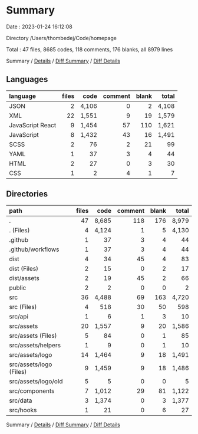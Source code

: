 # Summary

Date : 2023-01-24 16:12:08

Directory /Users/thombedej/Code/homepage

Total : 47 files,  8685 codes, 118 comments, 176 blanks, all 8979 lines

Summary / [Details](details.md) / [Diff Summary](diff.md) / [Diff Details](diff-details.md)

## Languages
| language | files | code | comment | blank | total |
| :--- | ---: | ---: | ---: | ---: | ---: |
| JSON | 2 | 4,106 | 0 | 2 | 4,108 |
| XML | 22 | 1,551 | 9 | 19 | 1,579 |
| JavaScript React | 9 | 1,454 | 57 | 110 | 1,621 |
| JavaScript | 8 | 1,432 | 43 | 16 | 1,491 |
| SCSS | 2 | 76 | 2 | 21 | 99 |
| YAML | 1 | 37 | 3 | 4 | 44 |
| HTML | 2 | 27 | 0 | 3 | 30 |
| CSS | 1 | 2 | 4 | 1 | 7 |

## Directories
| path | files | code | comment | blank | total |
| :--- | ---: | ---: | ---: | ---: | ---: |
| . | 47 | 8,685 | 118 | 176 | 8,979 |
| . (Files) | 4 | 4,124 | 1 | 5 | 4,130 |
| .github | 1 | 37 | 3 | 4 | 44 |
| .github/workflows | 1 | 37 | 3 | 4 | 44 |
| dist | 4 | 34 | 45 | 4 | 83 |
| dist (Files) | 2 | 15 | 0 | 2 | 17 |
| dist/assets | 2 | 19 | 45 | 2 | 66 |
| public | 2 | 2 | 0 | 0 | 2 |
| src | 36 | 4,488 | 69 | 163 | 4,720 |
| src (Files) | 4 | 518 | 30 | 50 | 598 |
| src/api | 1 | 6 | 1 | 3 | 10 |
| src/assets | 20 | 1,557 | 9 | 20 | 1,586 |
| src/assets (Files) | 5 | 84 | 0 | 1 | 85 |
| src/assets/helpers | 1 | 9 | 0 | 1 | 10 |
| src/assets/logo | 14 | 1,464 | 9 | 18 | 1,491 |
| src/assets/logo (Files) | 9 | 1,459 | 9 | 18 | 1,486 |
| src/assets/logo/old | 5 | 5 | 0 | 0 | 5 |
| src/components | 7 | 1,012 | 29 | 81 | 1,122 |
| src/data | 3 | 1,374 | 0 | 3 | 1,377 |
| src/hooks | 1 | 21 | 0 | 6 | 27 |

Summary / [Details](details.md) / [Diff Summary](diff.md) / [Diff Details](diff-details.md)